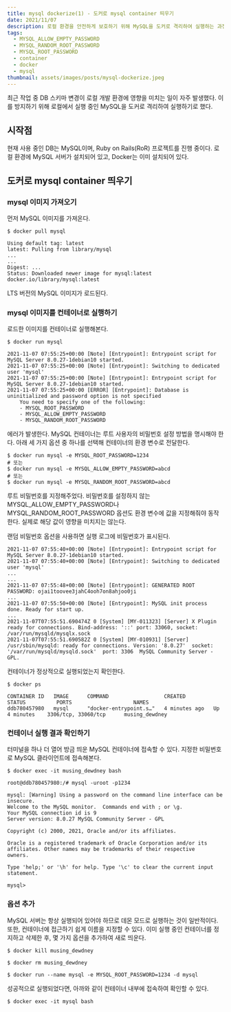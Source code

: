 ```yaml
---
title: mysql dockerize(1) - 도커로 mysql container 띄우기
date: 2021/11/07
description: 로컬 환경을 안전하게 보호하기 위해 MySQL을 도커로 격리하여 실행하는 과정을 기록한다.
tags:
  - MYSQL_ALLOW_EMPTY_PASSWORD
  - MYSQL_RANDOM_ROOT_PASSWORD
  - MYSQL_ROOT_PASSWORD
  - container
  - docker
  - mysql
thumbnail: assets/images/posts/mysql-dockerize.jpeg
---
```


최근 작업 중 DB 스키마 변경이 로컬 개발 환경에 영향을 미치는 일이 자주 발생했다. 이를 방지하기 위해 로컬에서 실행 중인 MySQL을 도커로 격리하여 실행하기로 했다.

## 시작점

현재 사용 중인 DB는 MySQL이며, Ruby on Rails(RoR) 프로젝트를 진행 중이다. 로컬 환경에 MySQL 서버가 설치되어 있고, Docker는 이미 설치되어 있다.

## 도커로 mysql container 띄우기

### mysql 이미지 가져오기

먼저 MySQL 이미지를 가져온다.

```shell
$ docker pull mysql

Using default tag: latest
latest: Pulling from library/mysql
...
...
Digest: ...
Status: Downloaded newer image for mysql:latest
docker.io/library/mysql:latest
```

LTS 버전의 MySQL 이미지가 로드된다.

### mysql 이미지를 컨테이너로 실행하기

로드한 이미지를 컨테이너로 실행해본다.

```shell
$ docker run mysql

2021-11-07 07:55:25+00:00 [Note] [Entrypoint]: Entrypoint script for MySQL Server 8.0.27-1debian10 started.
2021-11-07 07:55:25+00:00 [Note] [Entrypoint]: Switching to dedicated user 'mysql'
2021-11-07 07:55:25+00:00 [Note] [Entrypoint]: Entrypoint script for MySQL Server 8.0.27-1debian10 started.
2021-11-07 07:55:25+00:00 [ERROR] [Entrypoint]: Database is uninitialized and password option is not specified
    You need to specify one of the following:
    - MYSQL_ROOT_PASSWORD
    - MYSQL_ALLOW_EMPTY_PASSWORD
    - MYSQL_RANDOM_ROOT_PASSWORD
```

에러가 발생한다. MySQL 컨테이너는 루트 사용자의 비밀번호 설정 방법을 명시해야 한다. 아래 세 가지 옵션 중 하나를 선택해 컨테이너의 환경 변수로 전달한다.

```shell
$ docker run mysql -e MYSQL_ROOT_PASSWORD=1234
# 또는
$ docker run mysql -e MYSQL_ALLOW_EMPTY_PASSWORD=abcd
# 또는
$ docker run mysql -e MYSQL_RANDOM_ROOT_PASSWORD=abcd
```

루트 비밀번호를 지정해주었다. 비밀번호를 설정하지 않는 MYSQL_ALLOW_EMPTY_PASSWORD나 MYSQL_RANDOM_ROOT_PASSWORD 옵션도 환경 변수에 값을 지정해줘야 동작한다. 실제로 해당 값이 영향을 미치지는 않는다.

랜덤 비밀번호 옵션을 사용하면 실행 로그에 비밀번호가 표시된다.

```shell
2021-11-07 07:55:40+00:00 [Note] [Entrypoint]: Entrypoint script for MySQL Server 8.0.27-1debian10 started.
2021-11-07 07:55:40+00:00 [Note] [Entrypoint]: Switching to dedicated user 'mysql'
...
...
2021-11-07 07:55:48+00:00 [Note] [Entrypoint]: GENERATED ROOT PASSWORD: ojai1toovee3jahC4ooh7on8ahjoo0ji
...
2021-11-07 07:55:50+00:00 [Note] [Entrypoint]: MySQL init process done. Ready for start up.
...
2021-11-07T07:55:51.690474Z 0 [System] [MY-011323] [Server] X Plugin ready for connections. Bind-address: '::' port: 33060, socket: /var/run/mysqld/mysqlx.sock
2021-11-07T07:55:51.690582Z 0 [System] [MY-010931] [Server] /usr/sbin/mysqld: ready for connections. Version: '8.0.27'  socket: '/var/run/mysqld/mysqld.sock'  port: 3306  MySQL Community Server - GPL.
```

컨테이너가 정상적으로 실행되었는지 확인한다.

```shell
$ docker ps

CONTAINER ID   IMAGE      COMMAND                  CREATED         STATUS          PORTS                    NAMES
ddb780457980   mysql      "docker-entrypoint.s…"   4 minutes ago   Up 4 minutes    3306/tcp, 33060/tcp      musing_dewdney
```

### 컨테이너 실행 결과 확인하기

터미널을 하나 더 열어 방금 띄운 MySQL 컨테이너에 접속할 수 있다. 지정한 비밀번호로 MySQL 클라이언트에 접속해본다.

```shell
$ docker exec -it musing_dewdney bash

root@ddb780457980:/# mysql -uroot -p1234

mysql: [Warning] Using a password on the command line interface can be insecure.
Welcome to the MySQL monitor.  Commands end with ; or \g.
Your MySQL connection id is 9
Server version: 8.0.27 MySQL Community Server - GPL

Copyright (c) 2000, 2021, Oracle and/or its affiliates.

Oracle is a registered trademark of Oracle Corporation and/or its
affiliates. Other names may be trademarks of their respective
owners.

Type 'help;' or '\h' for help. Type '\c' to clear the current input statement.

mysql>
```

### 옵션 추가

MySQL 서버는 항상 실행되어 있어야 하므로 데몬 모드로 실행하는 것이 일반적이다. 또한, 컨테이너에 접근하기 쉽게 이름을 지정할 수 있다.
이미 실행 중인 컨테이너를 정지하고 삭제한 후, 몇 가지 옵션을 추가하여 새로 띄운다.

```shell
$ docker kill musing_dewdney

$ docker rm musing_dewdney

$ docker run --name mysql -e MYSQL_ROOT_PASSWORD=1234 -d mysql
```

성공적으로 실행되었다면, 아까와 같이 컨테이너 내부에 접속하여 확인할 수 있다.

```
$ docker exec -it mysql bash
```
